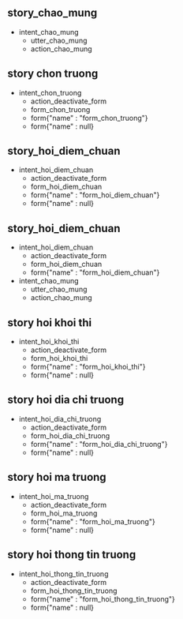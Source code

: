 ## story_chao_mung   
* intent_chao_mung
   - utter_chao_mung
   - action_chao_mung

## story chon truong
* intent_chon_truong
   - action_deactivate_form
   - form_chon_truong
   - form{"name" : "form_chon_truong"}
   - form{"name" : null}

## story_hoi_diem_chuan
* intent_hoi_diem_chuan
   - action_deactivate_form
   - form_hoi_diem_chuan
   - form{"name" : "form_hoi_diem_chuan"}
   - form{"name" : null}

## story_hoi_diem_chuan
* intent_hoi_diem_chuan
   - action_deactivate_form
   - form_hoi_diem_chuan
   - form{"name" : "form_hoi_diem_chuan"}
* intent_chao_mung
   - utter_chao_mung
   - action_chao_mung

## story hoi khoi thi
* intent_hoi_khoi_thi
   - action_deactivate_form
   - form_hoi_khoi_thi
   - form{"name" : "form_hoi_khoi_thi"}
   - form{"name" : null}

## story hoi dia chi truong
* intent_hoi_dia_chi_truong
   - action_deactivate_form
   - form_hoi_dia_chi_truong
   - form{"name" : "form_hoi_dia_chi_truong"}
   - form{"name" : null}

## story hoi ma truong
* intent_hoi_ma_truong
   - action_deactivate_form
   - form_hoi_ma_truong
   - form{"name" : "form_hoi_ma_truong"}
   - form{"name" : null}

## story hoi thong tin truong
* intent_hoi_thong_tin_truong
   - action_deactivate_form
   - form_hoi_thong_tin_truong
   - form{"name" : "form_hoi_thong_tin_truong"}
   - form{"name" : null}
